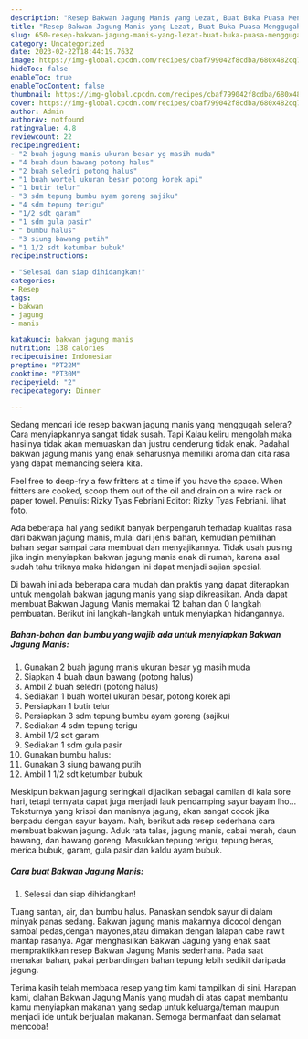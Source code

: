 ```yaml
---
description: "Resep Bakwan Jagung Manis yang Lezat, Buat Buka Puasa Menggugah Selera"
title: "Resep Bakwan Jagung Manis yang Lezat, Buat Buka Puasa Menggugah Selera"
slug: 650-resep-bakwan-jagung-manis-yang-lezat-buat-buka-puasa-menggugah-selera
category: Uncategorized
date: 2023-02-22T18:44:19.763Z
image: https://img-global.cpcdn.com/recipes/cbaf799042f8cdba/680x482cq70/bakwan-jagung-manis-foto-resep-utama.jpg
hideToc: false
enableToc: true
enableTocContent: false
thumbnail: https://img-global.cpcdn.com/recipes/cbaf799042f8cdba/680x482cq70/bakwan-jagung-manis-foto-resep-utama.jpg
cover: https://img-global.cpcdn.com/recipes/cbaf799042f8cdba/680x482cq70/bakwan-jagung-manis-foto-resep-utama.jpg
author: Admin
authorAv: notfound
ratingvalue: 4.8
reviewcount: 22
recipeingredient:
- "2 buah jagung manis ukuran besar yg masih muda"
- "4 buah daun bawang potong halus"
- "2 buah seledri potong halus"
- "1 buah wortel ukuran besar potong korek api"
- "1 butir telur"
- "3 sdm tepung bumbu ayam goreng sajiku"
- "4 sdm tepung terigu"
- "1/2 sdt garam"
- "1 sdm gula pasir"
- " bumbu halus"
- "3 siung bawang putih"
- "1 1/2 sdt ketumbar bubuk"
recipeinstructions:

- "Selesai dan siap dihidangkan!"
categories:
- Resep
tags:
- bakwan
- jagung
- manis

katakunci: bakwan jagung manis 
nutrition: 138 calories
recipecuisine: Indonesian
preptime: "PT22M"
cooktime: "PT30M"
recipeyield: "2"
recipecategory: Dinner

---
```



Sedang mencari ide resep bakwan jagung manis yang menggugah selera? Cara menyiapkannya sangat tidak susah. Tapi Kalau keliru mengolah maka hasilnya tidak akan memuaskan dan justru cenderung tidak enak. Padahal bakwan jagung manis yang enak seharusnya memiliki aroma dan cita rasa yang dapat memancing selera kita.


Feel free to deep-fry a few fritters at a time if you have the space. When fritters are cooked, scoop them out of the oil and drain on a wire rack or paper towel. Penulis: Rizky Tyas Febriani Editor: Rizky Tyas Febriani. lihat foto.

Ada beberapa hal yang sedikit banyak berpengaruh terhadap kualitas rasa dari bakwan jagung manis, mulai dari jenis bahan, kemudian pemilihan bahan segar sampai cara membuat dan menyajikannya. Tidak usah pusing jika ingin menyiapkan bakwan jagung manis enak di rumah, karena asal sudah tahu triknya maka hidangan ini dapat menjadi sajian spesial.


Di bawah ini ada beberapa cara mudah dan praktis yang dapat diterapkan untuk mengolah bakwan jagung manis yang siap dikreasikan. Anda dapat membuat Bakwan Jagung Manis memakai 12 bahan dan 0 langkah pembuatan. Berikut ini langkah-langkah untuk menyiapkan hidangannya.

<!--inarticleads1-->

##### Bahan-bahan dan bumbu yang wajib ada untuk menyiapkan Bakwan Jagung Manis:

1. Gunakan 2 buah jagung manis ukuran besar yg masih muda
1. Siapkan 4 buah daun bawang (potong halus)
1. Ambil 2 buah seledri (potong halus)
1. Sediakan 1 buah wortel ukuran besar, potong korek api
1. Persiapkan 1 butir telur
1. Persiapkan 3 sdm tepung bumbu ayam goreng (sajiku)
1. Sediakan 4 sdm tepung terigu
1. Ambil 1/2 sdt garam
1. Sediakan 1 sdm gula pasir
1. Gunakan  bumbu halus:
1. Gunakan 3 siung bawang putih
1. Ambil 1 1/2 sdt ketumbar bubuk


Meskipun bakwan jagung seringkali dijadikan sebagai camilan di kala sore hari, tetapi ternyata dapat juga menjadi lauk pendamping sayur bayam lho… Teksturnya yang krispi dan manisnya jagung, akan sangat cocok jika berpadu dengan sayur bayam. Nah, berikut ada resep sederhana cara membuat bakwan jagung. Aduk rata talas, jagung manis, cabai merah, daun bawang, dan bawang goreng. Masukkan tepung terigu, tepung beras, merica bubuk, garam, gula pasir dan kaldu ayam bubuk. 

<!--inarticleads2-->

##### Cara buat Bakwan Jagung Manis:


1. Selesai dan siap dihidangkan!

Tuang santan, air, dan bumbu halus. Panaskan sendok sayur di dalam minyak panas sedang. Bakwan jagung manis makannya dicocol dengan sambal pedas,dengan mayones,atau dimakan dengan lalapan cabe rawit mantap rasanya. Agar menghasilkan Bakwan Jagung yang enak saat mempraktikkan resep Bakwan Jagung Manis sederhana. Pada saat menakar bahan, pakai perbandingan bahan tepung lebih sedikit daripada jagung. 

Terima kasih telah membaca resep yang tim kami tampilkan di sini. Harapan kami, olahan Bakwan Jagung Manis yang mudah di atas dapat membantu kamu menyiapkan makanan yang sedap untuk keluarga/teman maupun menjadi ide untuk berjualan makanan. Semoga bermanfaat dan selamat mencoba!
